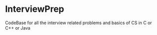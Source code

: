 # InterviewPrep
CodeBase for all the interview related problems and basics of CS in C or C++ or Java
